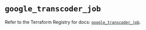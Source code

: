 # `google_transcoder_job`

Refer to the Terraform Registry for docs: [`google_transcoder_job`](https://registry.terraform.io/providers/hashicorp/google-beta/6.11.1/docs/resources/google_transcoder_job).
